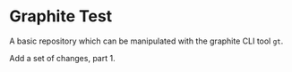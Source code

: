 # Graphite Test

A basic repository which can be manipulated with the graphite CLI tool `gt`.

Add a set of changes, part 1.

